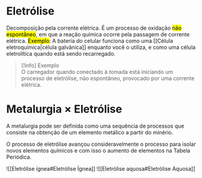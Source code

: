 # Eletrólise

Decomposição pela corrente elétrica. É um processo de oxidação <mark class="hltr-red">não espontâneo</mark>, em que a reação química ocorre pela passagem de corrente elétrica.
<mark class="hltr-red">Exemplo</mark>: A bateria do celular funciona como uma [[Célula eletroquímica|célula galvânica]] enquanto você o utiliza, e como uma célula eletrolítica quando está sendo recarregado.

> [!info] Exemplo
> <br>
> O carregador quando conectado à tomada está iniciando um processo de eletrólise, não espontâneo, provocado por uma corrente elétrica.

# Metalurgia $\times$ Eletrólise

A metalurgia pode ser definida como uma sequência de processos que consiste na obtenção de um elemento metálico a partir do minério.

O processo de eletrólise avançou consideravelmente o processo para isolar novos elementos químicos e com isso o aumento de elementos na Tabela Periódica.

![[Eletrólise ígnea#Eletrólise Ígnea]]
![[Eletrólise aquosa#Eletrólise Aquosa]]